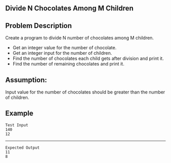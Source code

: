 Divide N Chocolates Among M Children
-
Problem Description
-
Create a program to divide N number of chocolates among M children.

- Get an integer value for the number of chocolate.
- Get an integer input for the number of children.
- Find the number of chocolates each child gets after division and print it.
- Find the number of remaining chocolates and print it.

Assumption:
-
Input value for the number of chocolates should be greater than the number of children.

Example
-
    Test Input
    140
    12
-----
    Expected Output
    11
    8